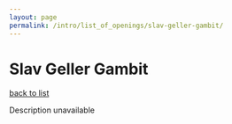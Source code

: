```yaml
---
layout: page
permalink: /intro/list_of_openings/slav-geller-gambit/
---
```


# Slav Geller Gambit

[back to list](../)

Description unavailable